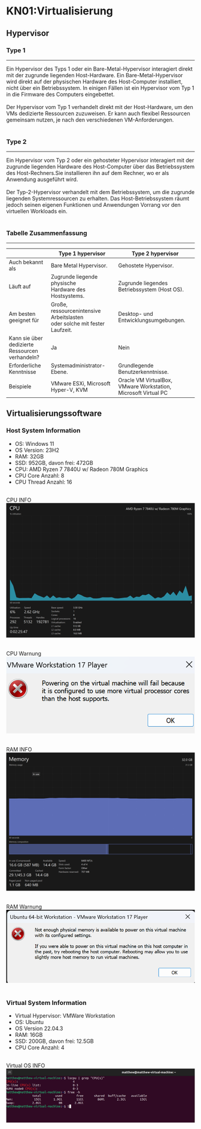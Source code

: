 # KN01:Virtualisierung
## Hypervisor
### Type 1
---
Ein Hypervisor des Typs 1 oder ein Bare-Metal-Hypervisor interagiert direkt mit der zugrunde liegenden Host-Hardware. Ein Bare-Metal-Hypervisor wird direkt auf der physischen Hardware des Host-Computer installiert, nicht über ein Betriebssystem. In einigen Fällen ist ein Hypervisor vom Typ 1 in die Firmware des Computers eingebettet.
<br><br>
Der Hypervisor vom Typ 1 verhandelt direkt mit der Host-Hardware, um den VMs dedizierte Ressourcen zuzuweisen. Er kann auch flexibel Ressourcen gemeinsam nutzen, je nach den verschiedenen VM-Anforderungen.
<br><br>
### Type 2
---
Ein Hypervisor vom Typ 2 oder ein gehosteter Hypervisor interagiert mit der zugrunde liegenden Hardware des Host-Computer über das Betriebssystem des Host-Rechners.Sie installieren ihn auf dem Rechner, wo er als Anwendung ausgeführt wird.
<br><br>
Der Typ-2-Hypervisor verhandelt mit dem Betriebssystem, um die zugrunde liegenden Systemressourcen zu erhalten. Das Host-Betriebssystem räumt jedoch seinen eigenen Funktionen und Anwendungen Vorrang vor den virtuellen Workloads ein.
<br><br>
### Tabelle Zusammenfassung
---
|               | Type 1 hypervisor | Type 2 hypervisor |
| ------------- | ------------- | ------------- | 
| Auch bekannt als | Bare Metal Hypervisor. | Gehostete Hypervisor. |
| Läuft auf | Zugrunde liegende physische <br> Hardware des Hostsystems. | Zugrunde liegendes <br> Betriebssystem (Host OS). |
| Am besten geeignet für | Große, ressourcenintensive Arbeitslasten <br> oder solche mit fester Laufzeit. | Desktop- und Entwicklungsumgebungen. |
| Kann sie über dedizierte <br> Ressourcen verhandeln? | Ja | Nein |
| Erforderliche Kenntnisse | Systemadministrator-Ebene. | Grundlegende Benutzerkenntnisse. |
| Beispiele | VMware ESXi, Microsoft Hyper-V, KVM | Oracle VM VirtualBox, VMware Workstation, <br> Microsoft Virtual PC |

## Virtualisierungssoftware

### Host System Information
- OS: Windows 11
- OS Version: 23H2
- RAM: 32GB
- SSD: 952GB, davon frei: 472GB
- CPU: AMD Ryzen 7 7840U w/ Radeon 780M Graphics
- CPU Core Anzahl: 8
- CPU Thread Anzahl: 16
<br><br>

CPU INFO
![CPU INFO](<Screenshot 2024-11-15 152507.png>)
<br><br>

CPU Warnung
![Not_Enoug_Cores](<Screenshot 2024-11-15 155323.png>)
<br><br>

RAM INFO
![RAM INFO](<Screenshot 2024-11-15 152728.png>)
<br><br>

RAM Warnung
![Not_Enoug_RAM](<Screenshot 2024-11-15 155247.png>)
<br><br>

### Virtual System Information
- Virtual Hypervisor: VMWare Workstation
- OS: Ubuntu
- OS Version 22.04.3
- RAM: 16GB
- SSD: 200GB, davon frei: 12.5GB
- CPU Core Anzahl: 4
<br><br>

Virtual OS INFO
![alt text](<Screenshot 2024-11-15 153003.png>)